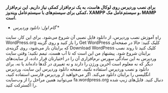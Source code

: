 **برای نصب وردپرس روی لوکال هاست، به یک نرم‌افزار کمکی نیاز داریم. این نرم‌افزار کمکی برای سیستم‌های با سیستم‌‌عامل ویندوز، XAMPP و سیستم‌عامل مک، MAMP است.**
* *گام اول: دانلود وردپرس* *
  
راهِ آموزش نصب وردپرس، از دانلود فایل نصبی آن شروع می‌شود. برای این کار، سایت WordPress.org را باز کنید و روی گزینه Get WordPress کلیک کنید:
حالا در صفحه‌ای که برایتان باز می‌شود، روی گزینه‌ی Download WordPress کلیک کنید تا روند نصب برایتان شروع شود. پیشنهادِ من این است که تا آب هست، تیمم نکنید؛ وقتی سایت وردپرس به این سادگی
سورس نرم‌افزاری آن را در اختیارتان قرار داده، از سایت‌های دیگر که نه معلوم است آخرین ورژن را دارند و نه تغییری در کُدها داده‌اند یا نه، برای دانلود و نصب وردپرس استفاده نکنید.
صفحه دانلود وردپرس
این سایت، وردپرس انگلیسی را برایتان دانلود می‌کند. اگر می‌خواهید از وردپرس فارسی استفاده کنید، می‌توانید همین مراحل را از وب‌سایت fa.wordpress.org دنبال کنید.
فایل‌های زیپ شده را اکسترکت کنید.
